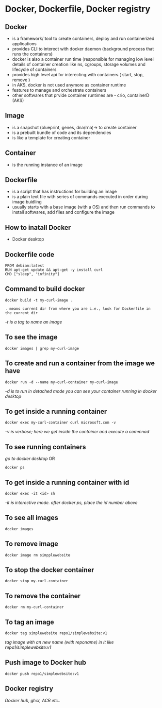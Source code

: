 # Docker, Dockerfile, Docker registry

## Docker 
   - is a framework/ tool to create containers, deploy and run containerized applications
   - provides CLI to interect with docker daemon (background process that runs the containers)
   - docker is also a container run time (responsible for managing low level details of container creation like ns, cgroups, storage volumes and lifecycle of containers
   - provides high level api for interecting with containers ( start, stop, remove )
   - in AKS, docker is not used anymore as container runtime
   - features to manage and orchestrate containers
   - other softwares that prvide container runtimes are - crio, containerD (AKS)

## Image
- is a snapshot (blueprint, genes, dna/rna)-> to create container
- is a prebuilt bundle of code and its dependencies
- is like a template for creating container

## Container
- is the running instance of an image

## Dockerfile
- is a script that has instructions for building an image
- is a plain text file with series of commands executed in order during image buidling
- usually starts with a base image (with a OS) and then run commands to install softwares, add files and configure the image

## How to inatall Docker
- Docker desktop

## Dockerfile code
```
FROM debian:latest 
RUN apt-get update && apt-get -y install curl
CMD ["sleep", "infinity"]
```
## Command to build docker
```
docker build -t my-curl-image .
```
``` 
. means current dir from where you are i.e., look for Dockerfile in the current dir
```
_-t is a tag to name an image_
## To see the image
```
docker images | grep my-curl-image
```
## To create and run a container from the image we have
```
docker run -d --name my-curl-container my-curl-image
```
_-d is to run in detached mode_
_you can see your container running in docker desktop_

## To get inside a running container
```
docker exec my-curl-container curl microsoft.com -v
```
_-v is verbose; here we get inside the container and execute a commnad_

## To see running containers
_go to docker desktop_
OR
```
docker ps
```
## To get inside a running container with id
```
docker exec -it <id> sh
```
_-it is interective mode. after docker ps, place the id number above_
## To see all images
```
docker images
```
## To remove image
```
docker image rm simpplewebsite
```
## To stop the docker container
```
docker stop my-curl-container
```
## To remove the container
```
docker rm my-curl-container
```
## To tag an image
```
docker tag simplewebsite repo1/simplewebsite:v1
```
_tag image with an new name (with reponame) in it like repo1/simplewebsite:v1_
## Push image to Docker hub
```
docker push repo1/simplewebsite:v1
```
## Docker registry
_Docker hub, ghcr, ACR etc.._
